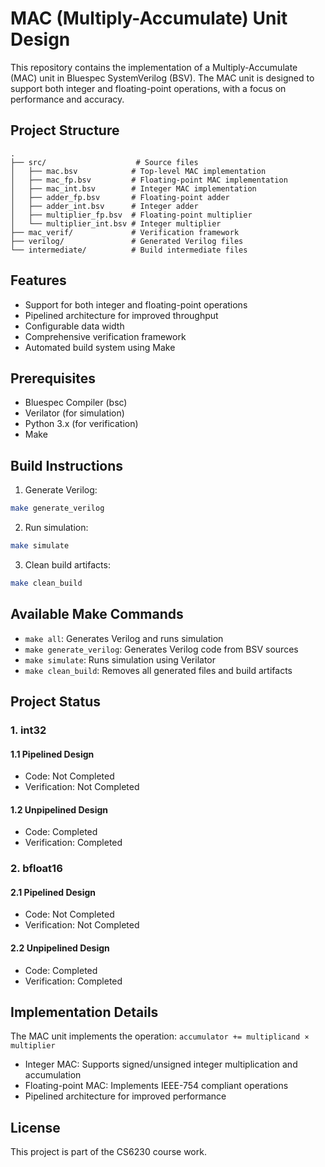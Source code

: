# MAC (Multiply-Accumulate) Unit Design

This repository contains the implementation of a Multiply-Accumulate (MAC) unit in Bluespec SystemVerilog (BSV). The MAC unit is designed to support both integer and floating-point operations, with a focus on performance and accuracy.

## Project Structure

```
.
├── src/                    # Source files
│   ├── mac.bsv            # Top-level MAC implementation
│   ├── mac_fp.bsv         # Floating-point MAC implementation
│   ├── mac_int.bsv        # Integer MAC implementation
│   ├── adder_fp.bsv       # Floating-point adder
│   ├── adder_int.bsv      # Integer adder
│   ├── multiplier_fp.bsv  # Floating-point multiplier
│   └── multiplier_int.bsv # Integer multiplier
├── mac_verif/             # Verification framework
├── verilog/               # Generated Verilog files
└── intermediate/          # Build intermediate files
```

## Features

- Support for both integer and floating-point operations
- Pipelined architecture for improved throughput
- Configurable data width
- Comprehensive verification framework
- Automated build system using Make

## Prerequisites

- Bluespec Compiler (bsc)
- Verilator (for simulation)
- Python 3.x (for verification)
- Make

## Build Instructions

1. Generate Verilog:
```bash
make generate_verilog
```

2. Run simulation:
```bash
make simulate
```

3. Clean build artifacts:
```bash
make clean_build
```

## Available Make Commands

- `make all`: Generates Verilog and runs simulation
- `make generate_verilog`: Generates Verilog code from BSV sources
- `make simulate`: Runs simulation using Verilator
- `make clean_build`: Removes all generated files and build artifacts

## Project Status

### 1. int32
#### 1.1 Pipelined Design
- Code: Not Completed
- Verification: Not Completed

#### 1.2 Unpipelined Design
- Code: Completed
- Verification: Completed

### 2. bfloat16
#### 2.1 Pipelined Design
- Code: Not Completed
- Verification: Not Completed

#### 2.2 Unpipelined Design
- Code: Completed
- Verification: Completed

## Implementation Details

The MAC unit implements the operation: `accumulator += multiplicand × multiplier`

- Integer MAC: Supports signed/unsigned integer multiplication and accumulation
- Floating-point MAC: Implements IEEE-754 compliant operations
- Pipelined architecture for improved performance

## License

This project is part of the CS6230 course work.
